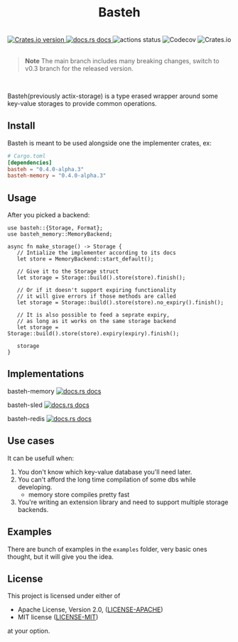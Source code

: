 <h1 align="center">Basteh</h1>
<br />

<div align="center">
  <a href="https://crates.io/crates/basteh">
    <img src="https://img.shields.io/crates/v/basteh.svg?style=flat-square"
    alt="Crates.io version" />
  </a>
  <a href="https://docs.rs/basteh">
    <img src="https://img.shields.io/badge/docs-latest-blue.svg?style=flat-square"
      alt="docs.rs docs" />
  </a>
  <img src="https://img.shields.io/github/actions/workflow/status/pooyamb/basteh/storage.yml?style=flat-square" alt="actions status" />
  <img alt="Codecov" src="https://img.shields.io/codecov/c/github/pooyamb/basteh?style=flat-square">
  <img alt="Crates.io" src="https://img.shields.io/crates/l/basteh?style=flat-square">
</div>

<br>

> **Note** The main branch includes many breaking changes, switch to v0.3 branch for the released version.

<br>

Basteh(previously actix-storage) is a type erased wrapper around some key-value storages to provide common operations.

## Install

Basteh is meant to be used alongside one the implementer crates, ex:

```toml
# Cargo.toml
[dependencies]
basteh = "0.4.0-alpha.3"
basteh-memory = "0.4.0-alpha.3"
```

## Usage

After you picked a backend:

```rust,ignore
use basteh::{Storage, Format};
use basteh_memory::MemoryBackend;

async fn make_storage() -> Storage {
   // Intialize the implementer according to its docs
   let store = MemoryBackend::start_default();

   // Give it to the Storage struct
   let storage = Storage::build().store(store).finish();

   // Or if it doesn't support expiring functionality
   // it will give errors if those methods are called
   let storage = Storage::build().store(store).no_expiry().finish();

   // It is also possible to feed a seprate expiry,
   // as long as it works on the same storage backend
   let storage = Storage::build().store(store).expiry(expiry).finish();
   
   storage
}
```

## Implementations

basteh-memory
<a href="https://docs.rs/basteh-memory">
<img src="https://img.shields.io/badge/docs-latest-blue.svg?style=flat-square"
      alt="docs.rs docs" />
</a>

basteh-sled
<a href="https://docs.rs/basteh-sled">
<img src="https://img.shields.io/badge/docs-latest-blue.svg?style=flat-square"
      alt="docs.rs docs" />
</a>

basteh-redis
<a href="https://docs.rs/basteh-redis">
<img src="https://img.shields.io/badge/docs-latest-blue.svg?style=flat-square"
      alt="docs.rs docs" />
</a>

## Use cases

It can be usefull when:

1. You don't know which key-value database you'll need later.
2. You can't afford the long time compilation of some dbs while developing.
   - memory store compiles pretty fast
3. You're writing an extension library and need to support multiple storage backends.

## Examples

There are bunch of examples in the `examples` folder, very basic ones thought, but it will give you the idea.

## License

This project is licensed under either of

- Apache License, Version 2.0, ([LICENSE-APACHE](LICENSE-APACHE))
- MIT license ([LICENSE-MIT](LICENSE-MIT))

at your option.
